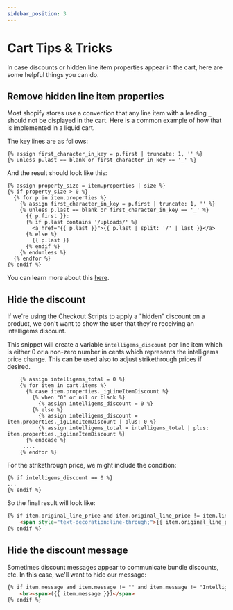 ```yaml
---
sidebar_position: 3
---
```


# Cart Tips & Tricks

In case discounts or hidden line item properties appear in the cart, here are some helpful things you can do.

## Remove hidden line item properties

Most shopify stores use a convention that any line item with a leading `_` should not be displayed in the cart. Here is a 
common example of how that is implemented in a liquid cart.

The key lines are as follows:

```
{% assign first_character_in_key = p.first | truncate: 1, '' %}
{% unless p.last == blank or first_character_in_key == '_' %}
```
And the result should look like this:

```
{% assign property_size = item.properties | size %}
{% if property_size > 0 %}
  {% for p in item.properties %}
    {% assign first_character_in_key = p.first | truncate: 1, '' %}
    {% unless p.last == blank or first_character_in_key == '_' %}
      {{ p.first }}:
      {% if p.last contains '/uploads/' %}
        <a href="{{ p.last }}">{{ p.last | split: '/' | last }}</a>
      {% else %}
        {{ p.last }}
      {% endif %}
    {% endunless %}
  {% endfor %}
{% endif %}
```
You can learn more about this [here](https://community.shopify.com/c/shopify-design/product-pages-get-customization-information-for-products/m-p/616525).

## Hide the discount

If we're using the Checkout Scripts to apply a "hidden" discount on a product, we don't want to show the user
that they're receiving an intelligems discount. 

This snippet will create a variable `intelligems_discount` per line item which is either 0 or a non-zero number in cents which represents the intelligems price change. This can be used also to adjust strikethrough prices if desired.

```
    {% assign intelligems_total = 0 %}
    {% for item in cart.items %}
      {% case item.properties._igLineItemDiscount %}
        {% when "0" or nil or blank %}
          {% assign intelligems_discount = 0 %}
        {% else %}
          {% assign intelligems_discount = item.properties._igLineItemDiscount | plus: 0 %}
          {% assign intelligems_total = intelligems_total | plus: item.properties._igLineItemDiscount %}
      {% endcase %} 
     ....
    {% endfor %}
```

For the strikethrough price, we might include the condition:
```
{% if intelligems_discount == 0 %}
...
{% endif %}
```
So the final result will look like:

```html
{% if item.original_line_price and item.original_line_price != item.line_price and intelligems_discount == 0 %}
    <span style="text-decoration:line-through;">{{ item.original_line_price | money  }}</span><br>
{% endif %}
```


## Hide the discount message
Sometimes discount messages appear to communicate bundle discounts, etc. In this case, we'll want to hide our message:

```html
{% if item.message and item.message != "" and item.message != "Intelligems" %}
    <br><span>({{ item.message }})</span>
{% endif %}
```